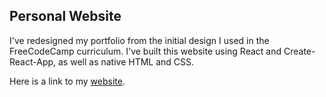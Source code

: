 ## Personal Website

I've redesigned my portfolio from the initial design I used in the FreeCodeCamp 
curriculum. I've built this website using React and Create-React-App, as well as 
native HTML and CSS. 

Here is a link to my [website](https://www.danpage.co.uk).
